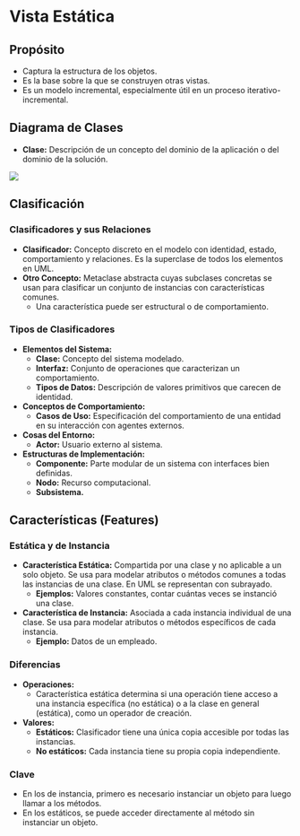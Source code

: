 
# Vista Estática

## Propósito
- Captura la estructura de los objetos.
- Es la base sobre la que se construyen otras vistas.
- Es un modelo incremental, especialmente útil en un proceso iterativo-incremental.

## Diagrama de Clases
- **Clase:** Descripción de un concepto del dominio de la aplicación o del dominio de la solución.

![](https://lh7-us.googleusercontent.com/docsz/AD_4nXetTtIQp1w-Q8WLFnR9e4iwJGYM_AN-VvtDRzEUBC3gc3gKtTuMMfQQ8EoNOoFyGqebY5e99m_dvyHY_Xzn-wYj7WbPzwLN-D8MzPWTtoTQhOjIxywL1UTPdvwQi81pNCI5g5eWbspFBWVukCtN-v8R6E2H?key=VReuh94fGGpJZLGsXsGdUQ)

## Clasificación
### Clasificadores y sus Relaciones
- **Clasificador:** Concepto discreto en el modelo con identidad, estado, comportamiento y relaciones. Es la superclase de todos los elementos en UML.
- **Otro Concepto:** Metaclase abstracta cuyas subclases concretas se usan para clasificar un conjunto de instancias con características comunes.
  - Una característica puede ser estructural o de comportamiento.

### Tipos de Clasificadores
- **Elementos del Sistema:**
  - **Clase:** Concepto del sistema modelado.
  - **Interfaz:** Conjunto de operaciones que caracterizan un comportamiento.
  - **Tipos de Datos:** Descripción de valores primitivos que carecen de identidad.
- **Conceptos de Comportamiento:**
  - **Casos de Uso:** Especificación del comportamiento de una entidad en su interacción con agentes externos.
- **Cosas del Entorno:**
  - **Actor:** Usuario externo al sistema.
- **Estructuras de Implementación:**
  - **Componente:** Parte modular de un sistema con interfaces bien definidas.
  - **Nodo:** Recurso computacional.
  - **Subsistema.**

## Características (Features)
### Estática y de Instancia
- **Característica Estática:** Compartida por una clase y no aplicable a un solo objeto. Se usa para modelar atributos o métodos comunes a todas las instancias de una clase. En UML se representan con subrayado.
  - **Ejemplos:** Valores constantes, contar cuántas veces se instanció una clase.
- **Característica de Instancia:** Asociada a cada instancia individual de una clase. Se usa para modelar atributos o métodos específicos de cada instancia.
  - **Ejemplo:** Datos de un empleado.

### Diferencias
- **Operaciones:**
  - Característica estática determina si una operación tiene acceso a una instancia específica (no estática) o a la clase en general (estática), como un operador de creación.
- **Valores:**
  - **Estáticos:** Clasificador tiene una única copia accesible por todas las instancias.
  - **No estáticos:** Cada instancia tiene su propia copia independiente.

### Clave
- En los de instancia, primero es necesario instanciar un objeto para luego llamar a los métodos.
- En los estáticos, se puede acceder directamente al método sin instanciar un objeto.

